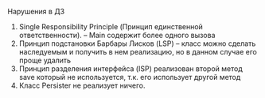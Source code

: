 Нарушения в ДЗ
1.	Single Responsibility Principle (Принцип единственной ответственности). – Main содержит более одного вызова
2.	Принцип подстановки Барбары Лисков (LSP) –  класс можно сделать наследуемым и получить в нем реализацию, но в данном случае его проще удалить
3.	Принцип разделения интерфейса (ISP)  реализован второй метод save который не используется, т.к. его использует другой метод
4.	Класс Persister не реализует ничего.
